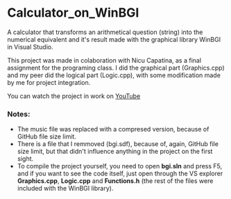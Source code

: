 # Calculator_on_WinBGI
A calculator that transforms an arithmetical question (string) into the numerical equivalent and it's result made with the graphical library WinBGI in Visual Studio.

This project was made in colaboration with Nicu Capatina, as a final assignment for the programing class. I did the graphical part (Graphics.cpp) and my peer did the logical part (Logic.cpp), with some modification made by me for project integration.

You can watch the project in work on [YouTube](https://youtu.be/qVtAz_czTwY)


### Notes:
- The music file was replaced with a compresed version, because of GitHub file size limit.
- There is a file that I remmoved (bgi.sdf), because of, again, GitHub file size limit, but that didn't influence anything in the project on the first sight.
- To compile the project yourself, you need to open **bgi.sln** and press F5, and if you want to see the code itself, just open through the VS explorer **Graphics.cpp**, **Logic.cpp** and **Functions.h** (the rest of the files were included with the WinBGI library).
